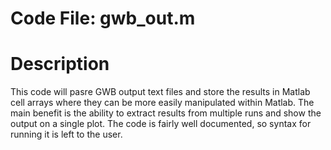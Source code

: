 # Code File: gwb_out.m

# Description
This code will pasre GWB output text files and store the results in Matlab cell arrays where they can be more easily manipulated within Matlab. The main benefit is the ability to extract results from multiple runs and show the output on a single plot. The code is fairly well documented, so syntax for running it is left to the user.
